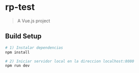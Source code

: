 # rp-test

> A Vue.js project

## Build Setup

``` bash
# 1) Instalar dependencias
npm install

# 2) Iniciar servidor local en la direccion localhost:8080
npm run dev

